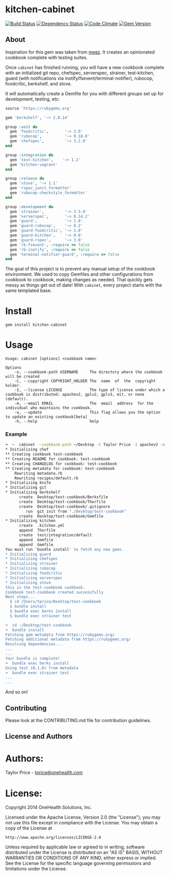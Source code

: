 kitchen-cabinet
===============
[![Build Status](https://travis-ci.org/onehealth/kitchen-cabinet.png)](https://travis-ci.org/onehealth/kitchen-cabinet) [![Dependency Status](https://gemnasium.com/onehealth/kitchen-cabinet.png)](https://gemnasium.com/onehealth/kitchen-cabinet) [![Code Climate](https://codeclimate.com/github/onehealth/kitchen-cabinet.png)](https://codeclimate.com/github/onehealth/kitchen-cabinet) [![Gem Version](https://badge.fury.io/rb/kitchen-cabinet.png)](http://badge.fury.io/rb/kitchen-cabinet)

About
-----

Inspiration for this gem was taken from [meez](https://github.com/paulczar/meez). It creates an opinionated cookbook complete with testing suites.

Once `cabinet` has finished running, you will have a new cookbook complete with an initialized git repo, chefspec, serverspec, strainer, test-kitchen, guard (with notifications via inotify/fsevent/terminal-notifier), rubocop, foodcritic, berkshelf, and stove.

It will automatically create a Gemfile for you with different groups set up for development, testing, etc:

`````` ruby
source 'https://rubygems.org'

gem 'berkshelf', '~> 2.0.14'

group :unit do
  gem 'foodcritic',       '~> 3.0'
  gem 'rubocop',          '~> 0.18.0'
  gem 'chefspec',         '~> 3.2.0'
end

group :integration do
  gem 'test-kitchen',    '~> 1.2'
  gem 'kitchen-vagrant'
end

group :release do
  gem 'stove', '~> 1.1'
  gem 'rspec_junit_formatter'
  gem 'rubocop-checkstyle_formatter'
end

group :development do
  gem 'strainer',         '~> 3.3.0'
  gem 'serverspec',       '~> 0.14.2'
  gem 'guard',            '~> 1.8'
  gem 'guard-rubocop',    '~> 0.2'
  gem 'guard-foodcritic', '~> 1.0'
  gem 'guard-kitchen',    '~> 0.0'
  gem 'guard-rspec',      '~> 3.0'
  gem 'rb-fsevent', :require => false
  gem 'rb-inotify', :require => false
  gem 'terminal-notifier-guard', :require => false
end
``````

The goal of this project is to prevent any manual setup of the cookbook environment. We used to copy Gemfiles and other configurations from cookbook to cookbook, making changes as needed. That quickly gets messy as things get out of date! With `cabinet`, every project starts with the same templated base.

Install
=======

`gem install kitchen-cabinet`

Usage
=====

```
Usage: cabinet [options] <cookbook name>

Options
    -o, --cookbook-path USERNAME     The directory where the cookbook will be created
    -C, --copyright COPYRIGHT_HOLDER The  name  of  the  copyright holder.
    -I, --license LICENSE            The type of license under which a cookbook is distributed: apachev2, gplv2, gplv3, mit, or none (default).
    -m, --email EMAIL                The  email  address  for the individual who maintains the cookbook.
	-u, --update				  	 This flag allows you the option to update an existing cookbook[beta]
    -h, --help                       help
```

### Example

`````` bash
➜  ~  cabinet --cookbook-path ~/Desktop -C Taylor Price -I apachev2 -m tprice@onehealth.com test-cookbook
* Initializing chef
** Creating cookbook test-cookbook
** Creating README for cookbook: test-cookbook
** Creating CHANGELOG for cookbook: test-cookbook
** Creating metadata for cookbook: test-cookbook
	Rewriting metadata.rb
	Rewriting recipes/default.rb
* Initializing knife
* Initializing git
* Initializing berkshelf
      create  Desktop/test-cookbook/Berksfile
      create  Desktop/test-cookbook/Thorfile
      create  Desktop/test-cookbook/.gitignore
         run  git init from "./Desktop/test-cookbook"
      create  Desktop/test-cookbook/Gemfile
* Initializing kitchen
      create  .kitchen.yml
      append  Thorfile
      create  test/integration/default
      append  Gemfile
      append  Gemfile
You must run `bundle install' to fetch any new gems.
* Initializing guard
* Initializing chefspec
* Initializing strainer
* Initializing rubocop
* Initializing foodcritic
* Initializing serverspec
* Initializing stove
this is the test-cookbook cookbook.
Cookbook test-cookbook created successfully
Next steps...
  $ cd /Users/tprice/Desktop/test-cookbook
  $ bundle install
  $ bundle exec berks install
  $ bundle exec strainer test

➜  cd ~/Desktop/test-cookbook
➜  bundle install
Fetching gem metadata from https://rubygems.org/
Fetching additional metadata from https://rubygems.org/
Resolving dependencies...
...
...
Your bundle is complete!
➜  bundle exec berks install
Using test (0.1.0) from metadata
➜  bundle exec strainer test
...
...
``````

And so on!

Contributing
-------------------
Please look at the CONTRIBUTING.md file for contribution guidelines.

License and Authors
-------------------

Authors:
========

Taylor Price - tprice@onehealth.com 

License:
========

Copyright 2014 OneHealth Solutions, Inc.

Licensed under the Apache License, Version 2.0 (the "License");
you may not use this file except in compliance with the License.
You may obtain a copy of the License at

    http://www.apache.org/licenses/LICENSE-2.0

Unless required by applicable law or agreed to in writing, software
distributed under the License is distributed on an "AS IS" BASIS,
WITHOUT WARRANTIES OR CONDITIONS OF ANY KIND, either express or implied.
See the License for the specific language governing permissions and
limitations under the License.
